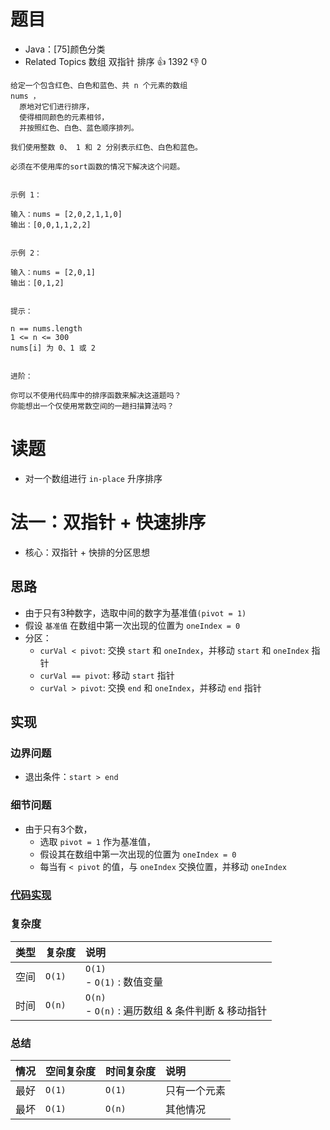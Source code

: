 # 题目

- Java：[75]颜色分类
- Related Topics 数组 双指针 排序 👍 1392 👎 0

```text
给定一个包含红色、白色和蓝色、共 n 个元素的数组
nums ，
  原地对它们进行排序，
  使得相同颜色的元素相邻，
  并按照红色、白色、蓝色顺序排列。 

我们使用整数 0、 1 和 2 分别表示红色、白色和蓝色。 

必须在不使用库的sort函数的情况下解决这个问题。 


示例 1： 

输入：nums = [2,0,2,1,1,0]
输出：[0,0,1,1,2,2]


示例 2： 

输入：nums = [2,0,1]
输出：[0,1,2]


提示： 

n == nums.length 
1 <= n <= 300 
nums[i] 为 0、1 或 2 


进阶： 

你可以不使用代码库中的排序函数来解决这道题吗？ 
你能想出一个仅使用常数空间的一趟扫描算法吗？ 
```

# 读题

- 对一个数组进行 `in-place` 升序排序

# 法一：双指针 + 快速排序

- 核心：双指针 + 快排的分区思想

## 思路

- 由于只有3种数字，选取中间的数字为基准值`(pivot = 1)`
- 假设 `基准值` 在数组中第一次出现的位置为 `oneIndex = 0`
- 分区：
  - `curVal < pivot`: 交换 `start` 和 `oneIndex`，并移动 `start` 和 `oneIndex` 指针
  - `curVal == pivot`: 移动 `start` 指针
  - `curVal > pivot`: 交换 `end` 和 `oneIndex`，并移动 `end` 指针

## 实现

### 边界问题

- 退出条件：`start > end`

### 细节问题

- 由于只有3个数，
  - 选取 `pivot = 1` 作为基准值，
  - 假设其在数组中第一次出现的位置为 `oneIndex = 0`
  - 每当有 `< pivot` 的值，与 `oneIndex` 交换位置，并移动 `oneIndex`

### [代码实现](/src/main/java/leetcode/sub0075/Demo01.java)

### 复杂度

类型 | 复杂度 | 说明
:--- |:--- |:---
空间 | `O(1)` | `O(1)` </br> - `O(1)` : 数值变量
时间 | `O(n)` | `O(n)` </br> - `O(n)` : 遍历数组 & 条件判断 & 移动指针

### 总结

情况 | 空间复杂度 | 时间复杂度 | 说明
:--- |:--- |:--- |:---
最好 | `O(1)` | `O(1)` | 只有一个元素
最坏 | `O(1)` | `O(n)` | 其他情况
